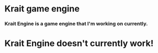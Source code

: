 # Krait game engine
### Krait Engine is a game engine that I'm working on currently.
# Krait Engine doesn't currently work!